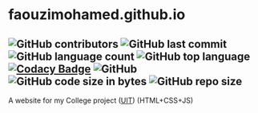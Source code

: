 # faouzimohamed.github.io  
![GitHub contributors](https://img.shields.io/github/contributors/faouzimohamed/faouzimohamed.github.io?logo=github&style=plastic)  ![GitHub last commit](https://img.shields.io/github/last-commit/faouzimohamed/faouzimohamed.github.io?color=%23952&style=plastic)  ![GitHub language count](https://img.shields.io/github/languages/count/faouzimohamed/faouzimohamed.github.io?color=%23382&style=plastic)  ![GitHub top language](https://img.shields.io/github/languages/top/faouzimohamed/faouzimohamed.github.io?color=%23379&style=plastic) <a href="https://app.codacy.com/manual/faouziMohamed/faouzimohamed.github.io/dashboard?bid=18431114">[![Codacy Badge](https://api.codacy.com/project/badge/Grade/7d4850c2b30140fd854393efb5695f58)](https://app.codacy.com/manual/faouziMohamed/faouzimohamed.github.io?utm_source=github.com&utm_medium=referral&utm_content=faouziMohamed/faouzimohamed.github.io&utm_campaign=Badge_Grade_Dashboard)</a>  ![GitHub](https://img.shields.io/github/license/faouzimohamed/faouzimohamed.github.io?logo=gnu&logoColor=%232f2&style=plastic)  <img alt="GitHub code size in bytes" src="https://img.shields.io/github/languages/code-size/faouzimohamed/faouzimohamed.github.io?logo=git&style=plastic"/> <img alt="GitHub repo size" src="https://img.shields.io/github/repo-size/faouzimohamed/faouzimohamed.github.io?logo=github&logoColor=%23f22&style=plastic"/>  
-----------------------------------------------------------------------------------------------------------  
A website for my College project ([UIT](https://www.uit.ac.ma/)) (HTML+CSS+JS)
